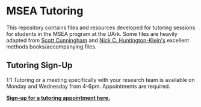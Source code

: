 # MSEA Tutoring

This repository contains files and resources developed for tutoring sessions for students in the MSEA program at the UArk.
Some files are heavily adapted from [Scott Cunningham](https://yalebooks.yale.edu/book/9780300251685/causal-inference) and [Nick C. Huntington-Klein's](https://www.routledge.com/The-Effect-An-Introduction-to-Research-Design-and-Causality/Huntington-Klein/p/book/9781032125787#) excellent methods books/accompanying files.

## Tutoring Sign-Up
1:1 Tutoring or a meeting specifically with your research team is available on Monday and Wednesday from 4-6pm. Appointments are required. 

**[Sign-up for a tutoring appointment here.](https://outlook.office365.com/owa/calendar/MSEATutoring@uark.onmicrosoft.com/bookings/)**
